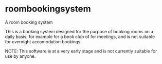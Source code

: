 # roombookingsystem
A room booking system

This is a booking system designed for the purpose of booking rooms on a daily basis, for example for a book club of for meetings, and is not suitable for overnight accomodation bookings.

NOTE: This software is at a very early stage and is not currently suitable for use by anyone.
